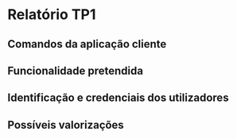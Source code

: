 # Relatório TP1

## Comandos da aplicação cliente



## Funcionalidade pretendida



## Identificação e credenciais dos utilizadores



## Possíveis valorizações


